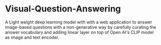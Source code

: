 # Visual-Question-Answering
A Light weight deep learning model with with a web application to answer image-based questions with a non-generative way by carefully curating the answer vocabulary and adding linear layer on top of Open AI's CLIP model as image and text encoder.

